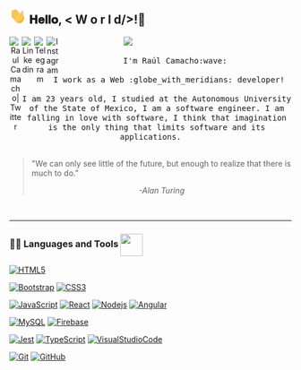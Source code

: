
<h2> <img src="https://raw.githubusercontent.com/ABSphreak/ABSphreak/master/gifs/Hi.gif" width="30px"> 𝐇𝐞𝐥𝐥𝐨,  < W o r l d/>!🚀 </h2> 
<img align='right' src='https://user-images.githubusercontent.com/5713670/87202985-820dcb80-c2b6-11ea-9f56-7ec461c497c3.gif' width='300"'> 
<div align="center">
  <a href="https://twitter.com/RaulCamachoM">
    <img align="left" alt="Raul Camacho| Twitter" width="22px" src="https://cdn.jsdelivr.net/npm/simple-icons@v3/icons/twitter.svg" />
  </a>
  <a href="https://www.linkedin.com/in/raul-camacho-rcm/">
    <img align="left" alt="Linkedin" width="22px" src="https://cdn.jsdelivr.net/npm/simple-icons@v3/icons/linkedin.svg" />
  </a>
  <a href="https://t.me/rcm04">
    <img align="left" alt="Telegram" width="22px" src="https://cdn.jsdelivr.net/npm/simple-icons@v3/icons/telegram.svg" />
  </a>
  <a href="https://www.instagram.com/raul_camachom/">
    <img align="left" alt="Instagram" width="22px" src="https://cdn.jsdelivr.net/npm/simple-icons@v3/icons/instagram.svg" />
  </a>
</div>

<p align="center" >
  <br><br>
  <samp>
    I'm Raúl Camacho:wave:
    <br><br>
    I work as a  Web :globe_with_meridians: developer!
    <br><br>
    I am 23 years old, I studied at the Autonomous University of the State of Mexico, I am a software engineer.
    I am falling in love with software, I think that imagination is the only thing that limits software and its applications.
    <br><br>
    <blockquote >
    <p >"We can only see little of the future, but enough to realize that there is much to do."</p>
    <footer align="center">
     <cite > -Alan Turing</cite>
    </footer>
  </blockquote>
   
  </samp>
</p>
<br>

--- 
### 👨‍💻 Languages and Tools <img align="center" src="https://media.giphy.com/media/LmNwrBhejkK9EFP504/giphy.gif" width="40" height="40" /> 

[![HTML5](https://img.shields.io/badge/-HTML5-E34F26?style=for-the-badge&logo=html5&logoColor=white)](https://github.com/Raulcmm)  

[![Bootstrap](https://img.shields.io/badge/-Bootstrap-563D7C?style=for-the-badge&logo=bootstrap)](https://github.com/Raulcmm)
[![CSS3](https://img.shields.io/badge/-CSS3-1572B6?style=for-the-badge&logo=css3)](https://github.com/Raulcmm) 

[![JavaScript](https://img.shields.io/badge/-JavaScript-333231?style=for-the-badge&logo=javascript)](https://github.com/Raulcmm) 
[![React](https://img.shields.io/badge/-React-363534?style=for-the-badge&logo=react)](https://github.com/Raulcmm)
[![Nodejs](https://img.shields.io/badge/-Nodejs-363534?style=for-the-badge&logo=Node.js)](https://github.com/Raulcmm)
[![Angular](https://img.shields.io/badge/-Angular-d90b0e?style=for-the-badge&logo=angular)](https://github.com/Raulcmm)

[![MySQL](https://img.shields.io/badge/-MySQL-333231?style=for-the-badge&logo=mysql)](https://github.com/Raulcmm) 
[![Firebase](https://img.shields.io/badge/-Firebase-333231?style=for-the-badge&logo=firebase)](https://github.com/Raulcmm) 

[![Jest](https://img.shields.io/badge/-Jest-804D5A?style=for-the-badge&logo=jest)](https://github.com/Raulcmm) 
[![TypeScript](https://img.shields.io/badge/-TypeScript-2888C8?style=for-the-badge&logo=typescript)](https://github.com/Raulcmm) 
[![VisualStudioCode](https://img.shields.io/badge/-VisualStudioCode-2885C8?style=for-the-badge&logo=visual-studio-code)](https://github.com/Raulcmm) 

[![Git](https://img.shields.io/badge/-Git-333231?style=for-the-badge&logo=git)](https://github.com/Raulcmm) 
[![GitHub](https://img.shields.io/badge/-GitHub-333231?style=for-the-badge&logo=github)](https://github.com/Raulcmm)

